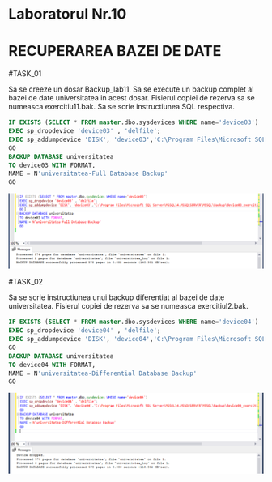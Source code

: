 # Laboratorul Nr.10
# RECUPERAREA BAZEI DE DATE

#TASK_01

Sa se creeze un dosar Backup_lab11. Sa se execute un backup complet al bazei de date universitatea in acest dosar. 
Fisierul copiei de rezerva sa se numeasca exercitiu11.bak. Sa se scrie instructiunea SQL respectiva.

```SQL
IF EXISTS (SELECT * FROM master.dbo.sysdevices WHERE name='device03')
EXEC sp_dropdevice 'device03' , 'delfile';
EXEC sp_addumpdevice 'DISK', 'device03','C:\Program Files\Microsoft SQL Server\MSSQL14.MSSQLSERVER\MSSQL\Backup\Backup\device03_exercitiul11.bak'
GO 
BACKUP DATABASE universitatea
TO device03 WITH FORMAT,
NAME = N'universitatea-Full Database Backup'
GO
```

![interogarea 1](Image1.PNG)


#TASK_02

Sa se scrie instructiunea unui backup diferentiat al bazei de date universitatea.
Fisierul copiei de rezerva sa se numeasca exercitiul2.bak.

```SQL
IF EXISTS (SELECT * FROM master.dbo.sysdevices WHERE name='device04')
EXEC sp_dropdevice 'device04' , 'delfile';
EXEC sp_addumpdevice 'DISK', 'device04','C:\Program Files\Microsoft SQL Server\MSSQL14.MSSQLSERVER\MSSQL\Backup\device04_exercitiul11.bak'
GO 
BACKUP DATABASE universitatea
TO device04 WITH FORMAT,
NAME = N'universitatea-Differential Database Backup'
GO
```

![interogarea 2](Image2.PNG)